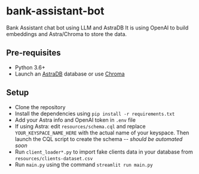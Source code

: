 # bank-assistant-bot
Bank Assistant chat bot using LLM and AstraDB
It is using OpenAI to build embeddings and Astra/Chroma to store the data.

## Pre-requisites

- Python 3.6+
- Launch an [AstraDB](https://astra.datastax.com/) database or use [Chroma](https://www.trychroma.com/)

## Setup

- Clone the repository
- Install the dependencies using `pip install -r requirements.txt`
- Add your Astra info and OpenAI token in `.env` file
- If using Astra: edit `resources/schema.cql` and replace `YOUR_KEYSPACE_NAME_HERE` with the actual name of your keyspace. Then launch the CQL script to create the schema -- _should be automated soon_
- Run `client_loader*.py` to import fake clients data in your database from `resources/clients-dataset.csv`
- Run `main.py` using the command `streamlit run main.py`
